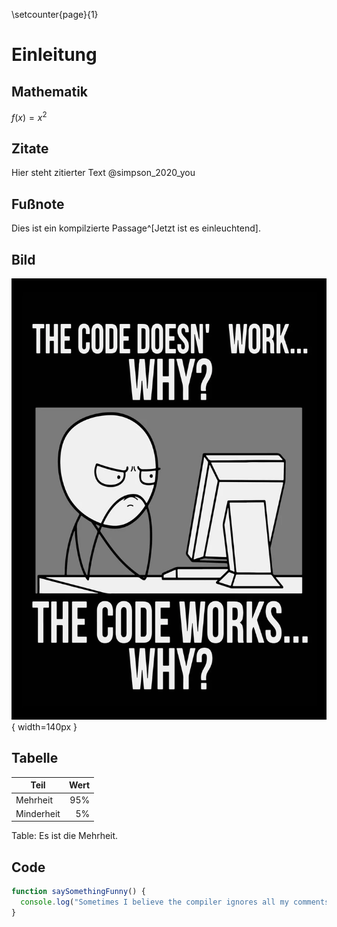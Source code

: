 \setcounter{page}{1}
# Einleitung

## Mathematik

$f(x)=x^2$

## Zitate

Hier steht zitierter Text @simpson_2020_you

## Fußnote

Dies ist ein kompilzierte Passage^[Jetzt ist es einleuchtend].

## Bild

![Programmers Life](images/sample.png){ width=140px }

## Tabelle

| Teil       |   Wert |
| ---------- | -----: |
| Mehrheit   | $95\%$ |
| Minderheit |  $5\%$ |

Table: Es ist die Mehrheit.

## Code

```javascript
function saySomethingFunny() {
  console.log("Sometimes I believe the compiler ignores all my comments")
}
```
